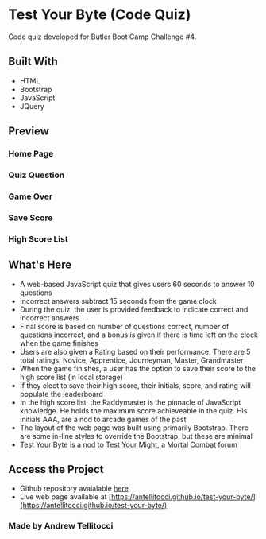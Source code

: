 # Test Your Byte (Code Quiz)

Code quiz developed for Butler Boot Camp Challenge #4.

## Built With

* HTML
* Bootstrap
* JavaScript
* JQuery

## Preview

### Home Page

### Quiz Question

### Game Over

### Save Score

### High Score List

## What's Here

* A web-based JavaScript quiz that gives users 60 seconds to answer 10 questions
* Incorrect answers subtract 15 seconds from the game clock
* During the quiz, the user is provided feedback to indicate correct and incorrect answers
* Final score is based on number of questions correct, number of questions incorrect, and a bonus is given if there is time left on the clock when the game finishes
* Users are also given a Rating based on their performance. There are 5 total ratings: Novice, Apprentice, Journeyman, Master, Grandmaster
* When the game finishes, a user has the option to save their score to the high score list (in local storage)
* If they elect to save their high score, their initials, score, and rating will populate the leaderboard
* In the high score list, the Raddymaster is the pinnacle of JavaScript knowledge. He holds the maximum score achieveable in the quiz. His initials AAA, are a nod to arcade games of the past
* The layout of the web page was built using primarily Bootstrap. There are some in-line styles to override the Bootstrap, but these are minimal
* Test Your Byte is a nod to [Test Your Might](https://testyourmight.com/), a Mortal Combat forum

## Access the Project

* Github repository avaialable [here](https://github.com/antellitocci/test-your-byte)
* Live web page available at [https://antellitocci.github.io/test-your-byte/](https://antellitocci.github.io/test-your-byte/)

### Made by Andrew Tellitocci